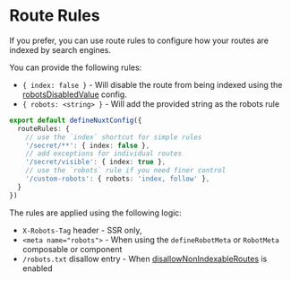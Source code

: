 # Route Rules

If you prefer, you can use route rules to configure how your routes are indexed by search engines.

You can provide the following rules:

- `{ index: false }` - Will disable the route from being indexed using the [robotsDisabledValue](https://github.com/harlan-zw/nuxt-simple-sitemap#robotsdisabledvalue) config.
- `{ robots: <string> }` - Will add the provided string as the robots rule

```ts
export default defineNuxtConfig({
  routeRules: {
    // use the `index` shortcut for simple rules
    '/secret/**': { index: false },
    // add exceptions for individual routes
    '/secret/visible': { index: true },
    // use the `robots` rule if you need finer control
    '/custom-robots': { robots: 'index, follow' },
  }
})
```

The rules are applied using the following logic:
- `X-Robots-Tag` header - SSR only,
- `<meta name="robots">` - When using the `defineRobotMeta` or `RobotMeta` composable or component
- `/robots.txt` disallow entry - When [disallowNonIndexableRoutes](https://github.com/harlan-zw/nuxt-simple-sitemap#disallownonindexableroutes) is enabled
